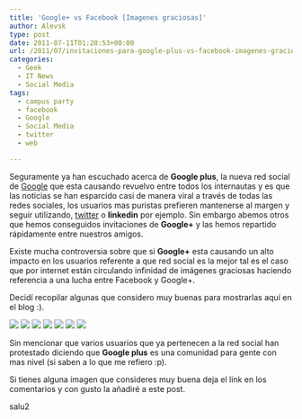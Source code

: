 ```yaml
---
title: 'Google+ vs Facebook [Imagenes graciosas]'
author: Alevsk
type: post
date: 2011-07-11T01:28:53+00:00
url: /2011/07/invitaciones-para-google-plus-vs-facebook-imagenes-graciosas/
categories:
  - Geek
  - IT News
  - Social Media
tags:
  - campus party
  - facebook
  - Google
  - Social Media
  - twitter
  - web

---
```

Seguramente ya han escuchado acerca de **Google plus**, la nueva red social de [Google][1] que esta causando revuelvo entre todos los internautas y es que las noticias se han esparcido casi de manera viral a través de todas las redes sociales, los usuarios mas puristas prefieren mantenerse al margen y seguir utilizando, [twitter][2] o **linkedin** por ejemplo. Sin embargo abemos otros que hemos conseguidos invitaciones de **Google+** y las hemos repartido rápidamente entre nuestros amigos.

Existe mucha controversia sobre que si **Google+** esta causando un alto impacto en los usuarios referente a que red social es la mejor tal es el caso que por internet están circulando infinidad de imágenes graciosas haciendo referencia a una lucha entre Facebook y Google+.

Decidí recopilar algunas que considero muy buenas para mostrarlas aquí en el blog :).

[![](/images/zidane.gif)](http://www.alevsk.com/2011/07/invitaciones-para-google-plus-vs-facebook-imagenes-graciosas/zidane/)
[![](/images/snooker.gif)](http://www.alevsk.com/2011/07/invitaciones-para-google-plus-vs-facebook-imagenes-graciosas/snooker/)
[![](/images/mark-zuckerberg-dont-mention-google-plus.png)](http://www.alevsk.com/2011/07/invitaciones-para-google-plus-vs-facebook-imagenes-graciosas/mark-zuckerberg-dont-mention-google-plus/)
[![](/images/losercircle.jpg)](http://www.alevsk.com/2011/07/invitaciones-para-google-plus-vs-facebook-imagenes-graciosas/losercircle/)
[![](/images/g-vs-f.gif)](http://www.alevsk.com/2011/07/invitaciones-para-google-plus-vs-facebook-imagenes-graciosas/g-vs-f/)
[![](/images/fut_g_f.gif)](http://www.alevsk.com/2011/07/invitaciones-para-google-plus-vs-facebook-imagenes-graciosas/fut_g_f/)
[![](/images/2.gif)](http://www.alevsk.com/2011/07/invitaciones-para-google-plus-vs-facebook-imagenes-graciosas/attachment/2/)

Sin mencionar que varios usuarios que ya pertenecen a la red social han protestado diciendo que **Google plus** es una comunidad para gente con mas nivel (si saben a lo que me refiero :p).

Si tienes alguna imagen que consideres muy buena deja el link en los comentarios y con gusto la añadiré a este post.

salu2

 [1]: http://www.alevsk.com/2011/06/la-nueva-interfaz-de-google/
 [2]: http://www.alevsk.com/2010/07/todo-lo-que-necesitas-saber-de-twitter-pero-por-wey-nunca-lo-preguntaste/